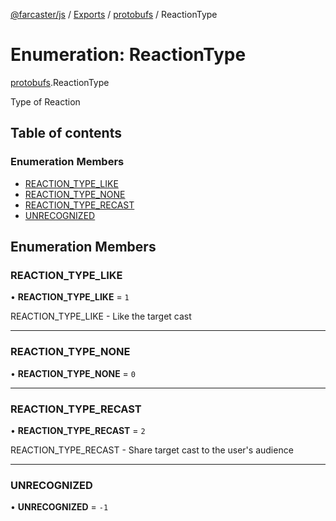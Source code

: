 [@farcaster/js](../README.md) / [Exports](../modules.md) / [protobufs](../modules/protobufs.md) / ReactionType

# Enumeration: ReactionType

[protobufs](../modules/protobufs.md).ReactionType

Type of Reaction

## Table of contents

### Enumeration Members

- [REACTION\_TYPE\_LIKE](protobufs.ReactionType.md#reaction_type_like)
- [REACTION\_TYPE\_NONE](protobufs.ReactionType.md#reaction_type_none)
- [REACTION\_TYPE\_RECAST](protobufs.ReactionType.md#reaction_type_recast)
- [UNRECOGNIZED](protobufs.ReactionType.md#unrecognized)

## Enumeration Members

### REACTION\_TYPE\_LIKE

• **REACTION\_TYPE\_LIKE** = ``1``

REACTION_TYPE_LIKE - Like the target cast

___

### REACTION\_TYPE\_NONE

• **REACTION\_TYPE\_NONE** = ``0``

___

### REACTION\_TYPE\_RECAST

• **REACTION\_TYPE\_RECAST** = ``2``

REACTION_TYPE_RECAST - Share target cast to the user's audience

___

### UNRECOGNIZED

• **UNRECOGNIZED** = ``-1``
